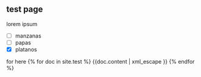 
## test page 

lorem ipsum

- [ ] manzanas
- [ ] papas
- [x] platanos

for here
{% for doc in site.test %}
    {{doc.content | xml_escape }}
{% endfor %}
